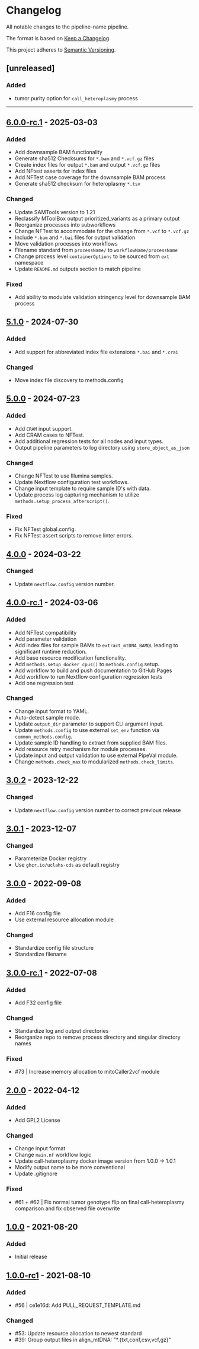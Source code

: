 # Changelog

All notable changes to the pipeline-name pipeline.

The format is based on [Keep a Changelog](https://keepachangelog.com/en/1.0.0/).

This project adheres to [Semantic Versioning](https://semver.org/spec/v2.0.0.html).

## [unreleased]

### Added
- tumor purity option for `call_heteroplasmy` process
---
## [6.0.0-rc.1] - 2025-03-03

### Added

- Add downsample BAM functionality
- Generate sha512 Checksums for `*.bam` and `*.vcf.gz` files
- Create index files for output `*.bam` and output `*.vcf.gz` files
- Add NFtest asserts for index files
- Add NFTest case coverage for the downsample BAM process
- Generate sha512 checksum for heteroplasmy `*.tsv`

### Changed

- Update SAMTools version to 1.21
- Reclassify MToolBox output prioritized_variants as a primary output
- Reorganize processes into subworkflows
- Change NFTest to accommodate for the change from `*.vcf` to `*.vcf.gz`
- Include `*.bam` and `*.bai` files for output validation
- Move validation processes into workflows
- Filename standard from `processName/` to `workflowName/processName`
- Change process level `containerOptions` to be sourced from `ext` namespace
- Update `README.md` outputs section to match pipeline

### Fixed

- Add ability to modulate validation stringency level for downsample BAM process

## [5.1.0] - 2024-07-30

### Added

- Add support for abbreviated index file extensions `*.bai` and `*.crai`

### Changed

- Move index file discovery to methods.config

## [5.0.0] - 2024-07-23

### Added

- Add `CRAM` input support.
- Add CRAM cases to NFTest.
- Add additional regression tests for all nodes and input types.
- Output pipeline parameters to log directory using `store_object_as_json`

### Changed

- Change NFTest to use Illumina samples.
- Update Nextflow configuration test workflows.
- Change input template to require sample ID's with data.
- Update process log capturing mechanism to utilize `methods.setup_process_afterscript()`.

### Fixed

- Fix NFTest global.config.
- Fix NFTest assert scripts to remove linter errors.

## [4.0.0] - 2024-03-22

### Changed

- Update `nextflow.config` version number.

## [4.0.0-rc.1] - 2024-03-06

### Added

- Add NFTest compatibility
- Add parameter validation
- Add index files for sample BAMs to `extract_mtDNA_BAMQL` leading to significant runtime reduction.
- Add base resource modification functionality.
- Add `methods.setup_docker_cpus()` to `methods.config` setup.
- Add workflow to build and push documentation to GitHub Pages
- Add workflow to run Nextflow configuration regression tests
- Add one regression test

### Changed

- Change input format to YAML.
- Auto-detect sample mode.
- Update `output_dir` parameter to support CLI argument input.
- Update `methods.config` to use external `set_env` function via `common_methods.config`.
- Update sample ID handling to extract from supplied BAM files.
- Add resource retry mechanism for module processes.
- Update input and output validation to use external PipeVal module.
- Change `methods.check_max` to modularized `methods.check_limits`.

## [3.0.2] - 2023-12-22

### Changed

- Update `nextflow.config` version number to correct previous release

## [3.0.1] - 2023-12-07

### Changed

- Parameterize Docker registry
- Use `ghcr.io/uclahs-cds` as default registry

## [3.0.0] - 2022-09-08

### Added

- Add F16 config file
- Use external resource allocation module

### Changed

- Standardize config file structure
- Standardize filename

## [3.0.0-rc.1] - 2022-07-08

### Added

- Add F32 config file

### Changed

- Standardize log and output directories
- Reorganize repo to remove process directory and singular directory names

### Fixed

- #73 | Increase memory allocation to mitoCaller2vcf module

## [2.0.0] - 2022-04-12

### Added

- Add GPL2 License

### Changed

- Change input format
- Change `main.nf` workflow logic
- Update call-heteroplasmy docker image version from 1.0.0 -> 1.0.1
- Modify output name to be more conventional
- Update .gitignore

### Fixed

- #61 + #62 | Fix normal tumor genotype flip on final call-heteroplasmy comparison and fix observed file overwrite

## [1.0.0] - 2021-08-20

### Added

- Initial release

## [1.0.0-rc1] - 2021-08-10

### Added

- #56 | ce1e16d: Add PULL_REQUEST_TEMPLATE.md

### Changed

- #53: Update resource allocation to newest standard
- #39: Group output files in align_mtDNA: "\*.{txt,conf,csv,vcf,gz}"

[1.0.0]: https://github.com/uclahs-cds/pipeline-call-mtSNV/compare/v1.0.0-rc1...v1.0.0
[1.0.0-rc1]: https://github.com/uclahs-cds/pipeline-call-mtSNV/releases/tag/v1.0.0-rc1
[2.0.0]: https://github.com/uclahs-cds/pipeline-call-mtSNV/compare/v1.0.0...v2.0.0
[3.0.0]: https://github.com/uclahs-cds/pipeline-call-mtSNV/compare/v3.0.0-rc.1...v3.0.0
[3.0.0-rc.1]: https://github.com/uclahs-cds/pipeline-call-mtSNV/compare/v2.0.0...v3.0.0-rc.1
[3.0.1]: https://github.com/uclahs-cds/pipeline-call-mtSNV/compare/v3.0.0...v3.0.1
[3.0.2]: https://github.com/uclahs-cds/pipeline-call-mtSNV/compare/v3.0.1...v3.0.2
[4.0.0-rc.1]: https://github.com/uclahs-cds/pipeline-call-mtSNV/compare/v3.0.2...v4.0.0-rc.1
[4.0.0]: https://github.com/uclahs-cds/pipeline-call-mtSNV/compare/v4.0.0-rc.1...v4.0.0
[5.0.0]: https://github.com/uclahs-cds/pipeline-call-mtSNV/compare/v4.0.0...v5.0.0
[5.1.0]: https://github.com/uclahs-cds/pipeline-call-mtSNV/compare/v5.0.0...v5.1.0
[6.0.0-rc.1]: https://github.com/uclahs-cds/pipeline-call-mtSNV/compare/v5.1.0...v6.0.0-rc.1
